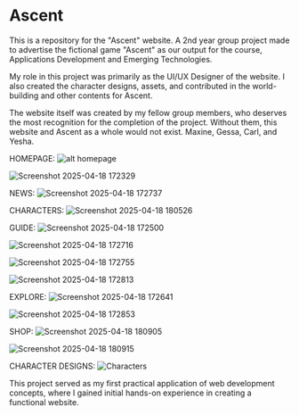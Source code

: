 # Ascent

This is a repository for the "Ascent" website. A 2nd year group project made to advertise the fictional game "Ascent" as our output for the course, Applications Development and Emerging Technologies. 

My role in this project was primarily as the UI/UX Designer of the website. I also created the character designs, assets, and contributed in the world-building and other contents for Ascent.  

The website itself was created by my fellow group members, who deserves the most recognition for the completion of the project. Without them, this website and Ascent as a whole would not exist. Maxine, Gessa, Carl, and Yesha.

HOMEPAGE:
![alt  homepage](https://github.com/user-attachments/assets/2e226b20-e8e2-4425-bc35-e9e08c5cb7be)

![Screenshot 2025-04-18 172329](https://github.com/user-attachments/assets/1ede007b-b7b8-423d-b195-7ca41a511d28)


NEWS:
![Screenshot 2025-04-18 172737](https://github.com/user-attachments/assets/3fe75589-aa16-4711-8fea-9a2588dad561)

CHARACTERS:
![Screenshot 2025-04-18 180526](https://github.com/user-attachments/assets/a148c44c-ce84-4ef6-b915-900d65cd455a)

GUIDE:
![Screenshot 2025-04-18 172500](https://github.com/user-attachments/assets/0e2ed415-786d-4564-a282-6972b18964f5)

![Screenshot 2025-04-18 172716](https://github.com/user-attachments/assets/6cfe4b92-6b4e-4d04-8f63-52da2dc26f8a)

![Screenshot 2025-04-18 172755](https://github.com/user-attachments/assets/329b03d4-62b8-4b6a-984a-21e490a8d1f2)

![Screenshot 2025-04-18 172813](https://github.com/user-attachments/assets/d49fb8dd-a15b-49e1-8935-0511fc49376d)

EXPLORE:
![Screenshot 2025-04-18 172641](https://github.com/user-attachments/assets/863e0c2a-02d5-4107-ab36-d967f9f999ca)

![Screenshot 2025-04-18 172853](https://github.com/user-attachments/assets/c9f855ab-0047-4d26-9955-3e89a4c39218)

SHOP:
![Screenshot 2025-04-18 180905](https://github.com/user-attachments/assets/0bfc57a2-5d6a-4ff5-acdf-05b34dcc281f)

![Screenshot 2025-04-18 180915](https://github.com/user-attachments/assets/55287da0-cbfa-4123-8969-e5c372bb20b2)


CHARACTER DESIGNS:
![Characters](https://github.com/user-attachments/assets/067e8405-ddc2-4aa0-870a-c4472e66cb3f)


This project served as my first practical application of web development concepts, where I gained initial hands-on experience in creating a functional website.

